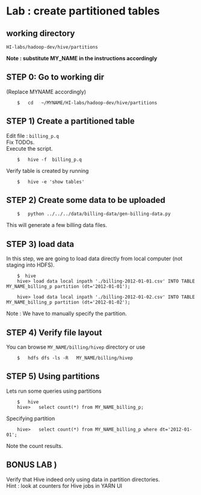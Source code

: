 # Lab : create partitioned tables

## working directory
`HI-labs/hadoop-dev/hive/partitions`

**Note : substitute MY_NAME in the instructions accordingly**

## STEP 0:  Go to working dir
(Replace MYNAME accordingly)
```
    $   cd   ~/MYNAME/HI-labs/hadoop-dev/hive/partitions
```

## STEP 1) Create a partitioned table
Edit file  : `billing_p.q`  
Fix TODOs.   
Execute the script.  
```
    $   hive -f  billing_p.q
```

Verify table is created by running
```
    $   hive -e 'show tables'
```


## STEP 2) Create some data to be uploaded
```
    $   python ../../../data/billing-data/gen-billing-data.py
```
This will generate a few billing data files.


## STEP 3) load data
In this step, we are going to load data directly from local computer  (not staging into HDFS).

```
    $  hive
    hive> load data local inpath './billing-2012-01-01.csv' INTO TABLE MY_NAME_billing_p partition (dt='2012-01-01');

    hive> load data local inpath './billing-2012-01-02.csv' INTO TABLE MY_NAME_billing_p partition (dt='2012-01-02');
```

Note :  We have to manually specify the partition.


## STEP 4)  Verify file layout
You can browse `MY_NAME/billing/hivep`  directory or use
```
    $   hdfs dfs -ls -R   MY_NAME/billing/hivep
```


## STEP 5)  Using partitions
Lets run some queries using partitions
```
    $   hive
    hive>   select count(*) from MY_NAME_billing_p;
```

Specifying partition
```
    hive>   select count(*) from MY_NAME_billing_p where dt='2012-01-01';
```

Note the count results.


## BONUS LAB )
Verify that Hive indeed only using data in partition directories.  
Hint : look at counters for Hive jobs in YARN UI

